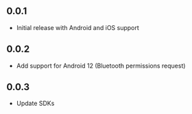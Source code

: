 ## 0.0.1

* Initial release with Android and iOS support

## 0.0.2

* Add support for Android 12 (Bluetooth permissions request)

## 0.0.3

* Update SDKs
